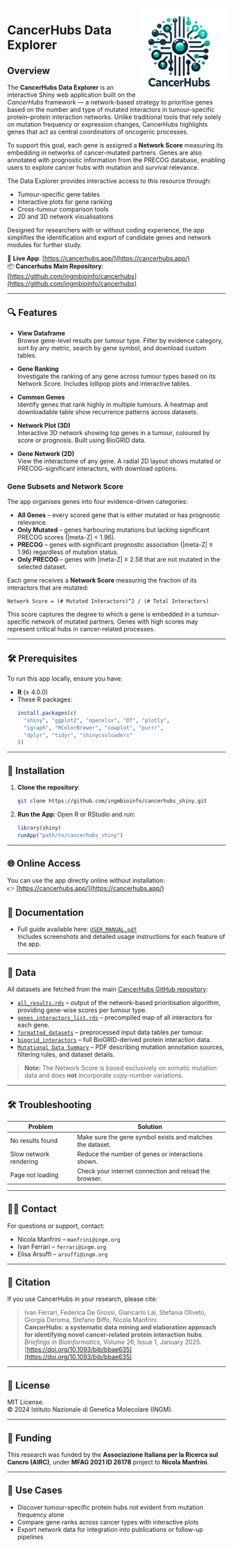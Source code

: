<img src="www/cancerhubs_logo.png" align="right" alt="CancerHubs Logo" width="200" />

# CancerHubs Data Explorer

## Overview

The **CancerHubs Data Explorer** is an interactive Shiny web application built on the *CancerHubs* framework — a network-based strategy to prioritise genes based on the number and type of mutated interactors in tumour-specific protein–protein interaction networks. Unlike traditional tools that rely solely on mutation frequency or expression changes, CancerHubs highlights genes that act as central coordinators of oncogenic processes.

To support this goal, each gene is assigned a **Network Score** measuring its embedding in networks of cancer-mutated partners. Genes are also annotated with prognostic information from the PRECOG database, enabling users to explore cancer hubs with mutation and survival relevance.

The Data Explorer provides interactive access to this resource through:
- Tumour-specific gene tables
- Interactive plots for gene ranking
- Cross-tumour comparison tools
- 2D and 3D network visualisations

Designed for researchers with or without coding experience, the app simplifies the identification and export of candidate genes and network modules for further study.

🧪 **Live App**: [https://cancerhubs.app/](https://cancerhubs.app/)  
📦 **Cancerhubs Main Repository**: [https://github.com/ingmbioinfo/cancerhubs](https://github.com/ingmbioinfo/cancerhubs)

---

## 🔍 Features

- **View Dataframe**  
  Browse gene-level results per tumour type. Filter by evidence category, sort by any metric, search by gene symbol, and download custom tables.

- **Gene Ranking**  
  Investigate the ranking of any gene across tumour types based on its Network Score. Includes lollipop plots and interactive tables.

- **Common Genes**  
  Identify genes that rank highly in multiple tumours. A heatmap and downloadable table show recurrence patterns across datasets.

- **Network Plot (3D)**  
  Interactive 3D network showing top genes in a tumour, coloured by score or prognosis. Built using BioGRID data.

- **Gene Network (2D)**  
  View the interactome of any gene. A radial 2D layout shows mutated or PRECOG-significant interactors, with download options.

### Gene Subsets and Network Score

The app organises genes into four evidence-driven categories:

- **All Genes** – every scored gene that is either mutated or has prognostic relevance.
- **Only Mutated** – genes harbouring mutations but lacking significant PRECOG scores (|meta-Z| < 1.96).
- **PRECOG** – genes with significant prognostic association (|meta-Z| ≥ 1.96) regardless of mutation status.
- **Only PRECOG** – genes with |meta-Z| ≥ 2.58 that are not mutated in the selected dataset.

Each gene receives a **Network Score** measuring the fraction of its interactors that are mutated:

```
Network Score = (# Mutated Interactors)^2 / (# Total Interactors)
```

This score captures the degree to which a gene is embedded in a tumour-specific network of mutated partners. Genes with high scores may represent critical hubs in cancer-related processes.


---

## 🛠️ Prerequisites

To run this app locally, ensure you have:

- **R** (≥ 4.0.0)
- These R packages:
  ```r
  install.packages(c(
    "shiny", "ggplot2", "openxlsx", "DT", "plotly",
    "igraph", "RColorBrewer", "cowplot", "purrr",
    "dplyr", "tidyr", "shinycssloaders"
  ))
  ```

---

## 💾 Installation

1. **Clone the repository**:
   ```bash
   git clone https://github.com/ingmbioinfo/cancerhubs_shiny.git
   ```

2. **Run the App**:
   Open R or RStudio and run:
   ```r
   library(shiny)
   runApp("path/to/cancerhubs_shiny")
   ```

---

## 🌐 Online Access

You can use the app directly online without installation:  
👉 [https://cancerhubs.app/](https://cancerhubs.app/)

## 📁 Documentation
- Full guide available here: [`USER_MANUAL.pdf`](USER_MANUAL.pdf)  
  Includes screenshots and detailed usage instructions for each feature of the app.

---

## 🤝 Data

All datasets are fetched from the main [CancerHubs GitHub repository](https://github.com/ingmbioinfo/cancerhubs):

- [`all_results.rds`](https://github.com/ingmbioinfo/cancerhubs/blob/main/result/all_results.rds) – output of the network-based prioritisation algorithm, providing gene-wise scores per tumour type.
- [`genes_interactors_list.rds`](https://github.com/ingmbioinfo/cancerhubs/blob/main/result/genes_interactors_list.rds) – precompiled map of all interactors for each gene.
- [`formatted_datasets`](https://github.com/ingmbioinfo/cancerhubs/tree/main/data/formatted_datasets) – preprocessed input data tables per tumour.
- [`biogrid_interactors`](https://github.com/ingmbioinfo/cancerhubs/blob/main/data/biogrid_interactors) – full BioGRID-derived protein interaction data.
- [`Mutational Data Summary`](https://github.com/ingmbioinfo/cancerhubs/blob/main/Mutational%20Data.pdf) – PDF describing mutation annotation sources, filtering rules, and dataset details.

> **Note:** The Network Score is based exclusively on somatic mutation data and does **not** incorporate copy-number variations.

---

## 🛠️ Troubleshooting

| Problem                 | Solution                                                                 |
|------------------------|--------------------------------------------------------------------------|
| No results found       | Make sure the gene symbol exists and matches the dataset.               |
| Slow network rendering | Reduce the number of genes or interactions shown.                       |
| Page not loading       | Check your internet connection and reload the browser.                  |

---

## 🙋‍♀️ Contact

For questions or support, contact:

- Nicola Manfrini – `manfrini@ingm.org`
- Ivan Ferrari – `ferrari@ingm.org`
- Elisa Arsuffi – `arsuffi@ingm.org`

---

## 📖 Citation

If you use CancerHubs in your research, please cite:

> Ivan Ferrari, Federica De Grossi, Giancarlo Lai, Stefania Oliveto, Giorgia Deroma, Stefano Biffo, Nicola Manfrini.  
> **CancerHubs: a systematic data mining and elaboration approach for identifying novel cancer-related protein interaction hubs**.  
> _Briefings in Bioinformatics_, Volume 26, Issue 1, January 2025.  
> [https://doi.org/10.1093/bib/bbae635](https://doi.org/10.1093/bib/bbae635)

---

## 📜 License

MIT License.  
© 2024 Istituto Nazionale di Genetica Molecolare (INGM).

---

## 💸 Funding

This research was funded by the **Associazione Italiana per la Ricerca sul Cancro (AIRC)**, under **MFAG 2021 ID 26178** project to **Nicola Manfrini**.

---

## 🎯 Use Cases

- Discover tumour-specific protein hubs not evident from mutation frequency alone
- Compare gene ranks across cancer types with interactive plots
- Export network data for integration into publications or follow-up pipelines
